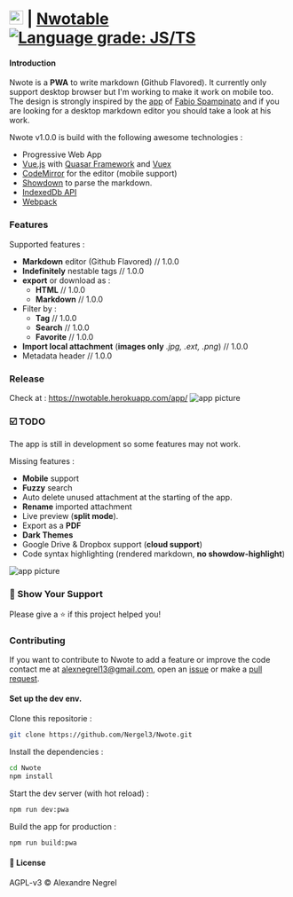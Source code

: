 # <img alt="Nwote_logo" src="https://github.com/Nergel3/Nwote/raw/master/resources/nwote.png" width="25"> | [Nwotable](https://nwotable.herokuapp.com/app/) [![Language grade: JS/TS](https://img.shields.io/lgtm/grade/javascript/g/Nergel3/Nwote.svg?logo=lgtm&logoWidth=18)](https://lgtm.com/projects/g/Nergel3/Nwote/context:javascript)

#### Introduction
Nwote is a **PWA** to write markdown (Github Flavored). It currently only support desktop browser but I'm working to make it work on mobile too.
The design is strongly inspired by the [app](https://github.com/notable/notable) of [Fabio Spampinato](https://github.com/fabiospampinato) and if you are looking for a desktop markdown editor you should take a look at his work.

Nwote v1.0.0 is build with the following awesome technologies :
* Progressive Web App
* [Vue.js](https://vuejs.org/) with [Quasar Framework](https://quasar.dev/) and [Vuex](https://vuex.vuejs.org/)
* [CodeMirror](https://codemirror.net/index.html) for the editor (mobile support)
* [Showdown](https://github.com/showdownjs/showdown) to parse the markdown.
* [IndexedDb API](https://developer.mozilla.org/en-US/docs/Web/API/IndexedDB_API/Using_IndexedDB)
* [Webpack](https://webpack.js.org/)


### Features
Supported features :
* **Markdown** editor (Github Flavored) // 1.0.0
* **Indefinitely** nestable tags // 1.0.0
* **export** or download as : 
	* **HTML** // 1.0.0
	* **Markdown** // 1.0.0
* Filter by :
	* **Tag** // 1.0.0
	* **Search** // 1.0.0
	* **Favorite** // 1.0.0
* **Import local attachment** (**images only** *.jpg, .ext, .png*) // 1.0.0
* Metadata header // 1.0.0

### Release
Check at : https://nwotable.herokuapp.com/app/
![app picture](https://github.com/Nergel3/Nwote/raw/master/resources/banner.png)

### :ballot_box_with_check: TODO
The app is still in development so some features may not work.

Missing features :
* **Mobile** support
* **Fuzzy** search
* Auto delete unused attachment at the starting of the app.
* **Rename** imported attachment
* Live preview (**split mode**).
* Export as a **PDF**
* **Dark Themes**
* Google Drive & Dropbox support (**cloud support**)
* Code syntax highlighting (rendered markdown, **no showdow-highlight**)

![app picture](https://github.com/Nergel3/Nwote/raw/master/resources/banner2.png)

### :stars: Show Your Support
Please give a :star: if this project helped you!

### Contributing
If you want to contribute to Nwote to add a feature or improve the code contact me at [alexnegrel13@gmail.com](mailto:alexnegrel13@gmail.com), open an [issue](https://github.com/Nergel3/Nwote/issues) or make a [pull request](https://github.com/Nergel3/Nwote/pulls).

#### Set up the dev env.
Clone this repositorie :
```bash
git clone https://github.com/Nergel3/Nwote.git
```

Install the dependencies :
```bash
cd Nwote
npm install
```

Start the dev server (with hot reload) :
```bash
npm run dev:pwa
```

Build the app for production :
```bash
npm run build:pwa
```

#### :scroll: License
AGPL-v3 © Alexandre Negrel
